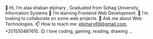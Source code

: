 👋 Hi, I’m alaa shaban eljohary , Graduated from Sohag University, Information Systems
🌱 I’m learning Frontend Web Development.
🤝 I’m looking to collaborate on some web projects.
💬 Ask me about Web Technologies.
📫 How to reach me: eljohary69@gmail.com, +201550487610.
😌 I love coding, gaming, reading, drawing ...

<!---  
alaashabaneljohary/alaashabaneljohary is a ✨ special ✨ repository because its `README.md` (this file) appears on your GitHub profile.
You can click the Preview link to take a look at your changes.
--->
